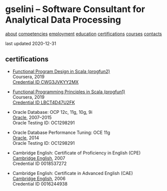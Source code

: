 # gselini – Software Consultant for Analytical Data Processing

<div class="topnav">
    <a href="./index.html">about</a>
    <a href="./competencies.html">competencies</a>
    <a href="./employment.html">employment</a>
    <a href="./education.html">education</a>
    <a class="active" href="./certifications.html">certifications</a>
    <a href="./courses.html">courses</a>
    <a href="./contacts.html">contacts</a>
</div>

last updated 2020-12-31

## certifications

* [Functional Program Design in Scala (progfun2)](https://www.coursera.org/learn/progfun2) \
Coursera, 2019 \
[Credential ID CWG3JVKYY2MX](https://www.coursera.org/account/accomplishments/certificate/CWG3JVKYY2MX)

* [Functional Programming Principles in Scala (progfun1)](https://www.coursera.org/learn/progfun1) \
Coursera, 2019 \
[Credential ID LBCT4D47U2FK](https://www.coursera.org/account/accomplishments/certificate/LBCT4D47U2FK)

* Oracle Database: OCP 12c, 11g, 10g, 9i \
[Oracle], 2007–2015 \
Oracle Testing ID: OC1298291

* Oracle Database Performance Tuning: OCE 11g \
[Oracle], 2014 \
Oracle Testing ID: OC1298291

* Cambridge English: Certificate of Proficiency in English (CPE) \
[Cambridge English], 2007 \
Credential ID 0018537272

* Cambridge English: Certificate in Advanced English (CAE) \
[Cambridge English], 2006 \
Credential ID 0016244938


[Cambridge English]: https://www.cambridgeenglish.org/
[Oracle]: https://education.oracle.com/certification
